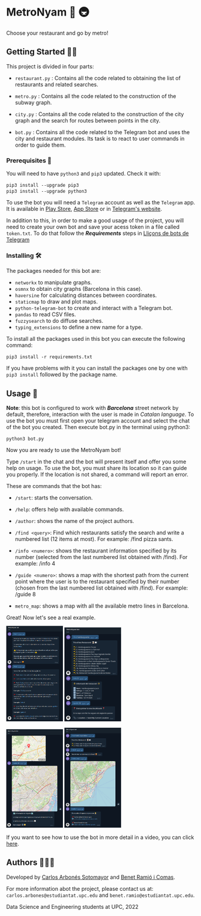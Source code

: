 # MetroNyam 🍲 🚇 
Choose your restaurant and go by metro!

## Getting Started ✍🏻

This project is divided in four parts: 

* `restaurant.py` : Contains all the code related to obtaining the list of restaurants and related searches.

* `metro.py` : Contains all the code related to the construction of the subway graph.


* `city.py` : Contains all the code related to the construction of the city graph and the search for routes between points in the city.


* `bot.py` : Contains all the code related to the Telegram bot and uses the city and restaurant modules. Its task is to react to user commands in order to guide them.


### Prerequisites 📃

You will need to have `python3` and `pip3` updated. Check it with:
```
pip3 install --upgrade pip3
pip3 install --upgrade python3
```

To use the bot you will need a `Telegram` account as well as the `Telegram` app. It is available in [Play Store](https://play.google.com/store/apps/details?id=org.telegram.messenger&hl=ca), [App Store](https://apps.apple.com/es/app/telegram-messenger/id686449807) or in [Telegram's website](https://telegram.org).

In addition to this, in order to make a good usage of the project, you will need to create your own bot and save your acess token in a file called `token.txt`. To do that follow the _**Requirements**_ steps in [Lliçons de bots de Telegram](https://xn--llions-yua.jutge.org/python/telegram.html)

### Installing 🛠

The packages needed for this bot are:
* `networkx` to manipulate graphs.
* `osmnx` to obtain city graphs (Barcelona in this case).
* `haversine` for calculating distances between coordinates.
* `staticmap` to draw and plot maps.
* `python-telegram-bot` to create and interact with a Telegram bot.
* `pandas` to read CSV files.
* `fuzzysearch` to do diffuse searches.
* `typing_extensions` to define a new name for a type.


To install all the packages used in this bot you can execute the following command:
```
pip3 install -r requirements.txt
```

If you have problems with it you can install the packages one by one with `pip3 install` followed by the package name.


## Usage 🤖 

**Note**: this bot is configured to work with _**Barcelona**_ street network by default, therefore, interaction with the user is made in _Catalan language_.
To use the bot you must first open your telegram account and select the chat of the bot you created. Then execute bot.py in the terminal using python3:
```
python3 bot.py
```

Now you are ready to use the MetroNyam bot!

Type `/start` in the chat and the bot will present itself and offer you some help on usage. To use the bot, you must share its location so it can guide you properly. If the location is not shared, a command will report an error.

These are commands that the bot has:
* `/start`: starts the conversation.

* `/help`: offers help with available commands.

* `/author`: shows the name of the project authors.

* `/find <query>`: Find which restaurants satisfy the search and write a numbered list (12 items at most). For example: /find pizza sants.

* `/info <numero>`: shows the restaurant information specified by its number (selected from the last numbered list obtained with /find). For example: /info 4

* `/guide <numero>`: shows a map with the shortest path from the current point where the user is to the restaurant specified by their number (chosen from the last numbered list obtained with /find). For example: /guide 8

* `metro_map`: shows a map with all the available metro lines in Barcelona.

Great! Now let's see a real example.

<p float="left">
  <img src="https://github.com/carlosarboness/MetroNyam/blob/main/tutorial1.png" width=30% height=30%> 
  <img src="https://github.com/carlosarboness/MetroNyam/blob/main/tutorial2.png" width=30% height=30%>
</p>
<p float="left">
  <img src="https://github.com/carlosarboness/MetroNyam/blob/main/tutorial3.png" width=30% height=30%> 
  <img src="https://github.com/carlosarboness/MetroNyam/blob/main/tutorial4.png" width=30% height=30%>
 </p>

If you want to see how to use the bot in more detail in a video, you can click [here](https://www.youtube.com/watch?v=x0kZpj33Yz0).
## Authors 👨🏼‍🎓 

Developed by [Carlos Arbonés Sotomayor](https://github.com/carlosarboness) and [Benet Ramió i Comas](https://github.com/benetraco).

For more information abot the project, please contact us at: `carlos.arbones@estudiantat.upc.edu` and `benet.ramio@estudiantat.upc.edu`.

Data Science and Engineering students at UPC, 2022
